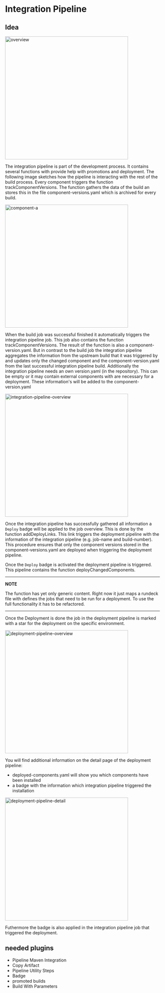 # Integration Pipeline

## Idea

<img src="images/overview.png" alt="overview" width="400"/>

The integration pipeline is part of the development process. It contains several functions with provide help with promotions and deployment.
The following image sketches how the pipeline is interacting with the rest of the build process.
Every component triggers the function trackComponentVersions. The function gathers the data of the build an stores this in the file component-versions.yaml which is archived for every build.

<img src="images/component-a.png" alt="component-a" width="400"/>

When the build job was successful finished it automatically triggers the integration pipeline job.
This job also contains the function trackComponentVersions. The result of the function is also a component-version.yaml. But in contrast to the build job the integration pipeline aggregates the information from the upstream build that it was triggered by and updates only the changed component and the component-version.yaml from the last successful integration pipeline build.
Additionally the integration pipeline needs an own version.yaml (in the repository). This can be empty or it may contain external components with are necessary for a deployment. These information's will be added to the component-version.yaml

<img src="images/integration-pipeline-overview.png" alt="integration-pipeline-overview" width="400"/>

Once the integration pipeline has successfully gathered all information a `Deploy` badge will be applied to the job overview.
This is done by the function addDeployLinks. This link triggers the deployment pipeline with the information of the integration pipeline (e.g. job-name and build-number).
This procedure ensures that only the component versions stored in the component-versions.yaml are deployed when triggering the deployment pipeline.

Once the `Deploy` badge is activated the deployment pipeline is triggered.
This pipeline contains the function deployChangedComponents.

----
**NOTE**

The function has yet only generic content.
Right now it just maps a rundeck file with defines the jobs that need to be run for a deployment.
To use the full functionality it has to be refactored.

----

Once the Deployment is done the job in the deployment pipeline is marked with a star for the deployment on the specific environment.

<img src="images/deployment-pipeline-overview.png" alt="deployment-pipeline-overview" width="400"/>

You will find additional information on the detail page of the deployment pipeline:

* deployed-components.yaml will show you which components have been installed
* a badge with the information which integration pipeline triggered the installation

<img src="images/deployment-pipeline-detail.png" alt="deployment-pipeline-detail" width="400"/>

Futhermore the badge is also applied in the integration pipeline job that triggered the deployment.

## needed plugins

* Pipeline Maven Integration
* Copy Artifact
* Pipeline Utility Steps
* Badge
* promoted builds
* Build With Parameters
